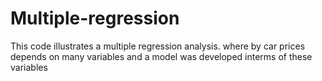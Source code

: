 # Multiple-regression
This code illustrates a multiple regression analysis. where by car prices depends on many variables and a model was developed interms of these variables
